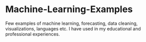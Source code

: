 # Machine-Learning-Examples
Few examples of machine learning, forecasting, data cleaning, visualizations, languages etc. I have used in my educational and professional experiences.
